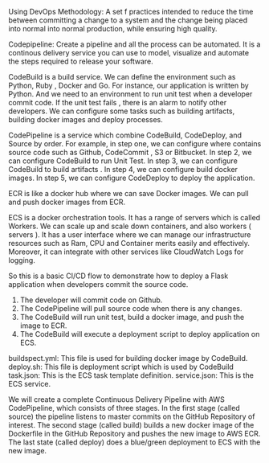Using DevOps Methodology:
A set f practices intended  to reduce the time between committing a change to a system and the change being placed into normal into normal production, while ensuring high quality. 

Codepipeline:
Create a pipeline and all the process can be automated. It is a continous delivery service you can use to model, visualize and automate the steps required to release your software. 


CodeBuild is a build service. We can define the environment such as Python, Ruby , Docker and Go. For instance, our application is written by Python. And we need to an environment to run unit test when a developer commit code. If the unit test fails , there is an alarm to notify other developers. We can configure some tasks such as building artifacts, building docker images and deploy processes.

CodePipeline is a service which combine CodeBuild, CodeDeploy, and Source by order. For example, in step one, we can configure where contains source code such as Github, CodeCommit , S3 or Bitbucket. In step 2, we can configure CodeBuild to run Unit Test. In step 3, we can configure CodeBuild to build artifacts . In step 4, we can configure build docker images. In step 5, we can configure CodeDeploy to deploy the application.

ECR is like a docker hub where we can save Docker images. We can pull and push docker images from ECR.

ECS is a docker orchestration tools. It has a range of servers which is called Workers. We can scale up and scale down containers, and also workers ( servers ). It has a user interface where we can manage our infrastructure resources such as Ram, CPU and Container merits easily and effectively. Moreover, it can integrate with other services like CloudWatch Logs for logging.


So this is a basic CI/CD flow to demonstrate how to deploy a Flask application when developers commit the source code.
1. The developer will commit code on Github.
2. The CodePipeline will pull source code when there is any changes.
3. The CodeBuild will run unit test, build a docker image, and push the image to ECR.
4. The CodeBuild will execute a deployment script to deploy application on ECS.



buildspect.yml: This file is used for building docker image by CodeBuild.
deploy.sh: This file is deployment script which is used by CodeBuild
task.json: This is the ECS task template definition.
service.json: This is the ECS service.


We will create a complete Continuous Delivery Pipeline with AWS CodePipeline, which consists of three stages. In the first stage (called source) the pipeline listens to master commits on the GitHub Repository of interest. The second stage (called build) builds a new docker image of the Dockerfile in the GitHub Repository and pushes the new image to AWS ECR. The last state (called deploy) does a blue/green deployment to ECS with the new image.
